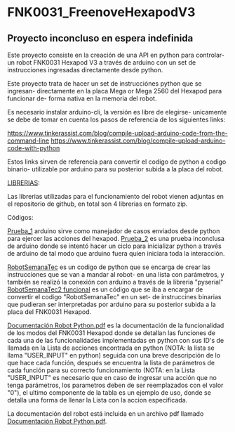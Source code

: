 # FNK0031_FreenoveHexapodV3
## Proyecto inconcluso en espera indefinida

Este proyecto consiste en la creación de una API en python para controlar-
un robot FNK0031 Hexapod V3 a través de arduino con un set de instrucciones
ingresadas directamente desde python.

Este proyecto trata de hacer un set de instrucciónes python que se ingresan-
directamente en la placa Mega or Mega 2560 del Hexapod para funcionar de-
forma nativa en la memoria del robot.

Es necesario instalar arduino-cli, la versión es libre de elegirse-
unicamente se debe de tomar en cuenta los pasos de referencia de los siguientes links:

https://www.tinkerassist.com/blog/compile-upload-arduino-code-from-the-command-line
https://www.tinkerassist.com/blog/compile-upload-arduino-code-with-python

Estos links sirven de referencia para convertir el codigo de python a codigo binario-
utilizable por arduino para su posterior subida a la placa del robot.


[LIBRERIAS](https://github.com/julie9630/FNK0031_FreenoveHexapodV3/tree/main/Librerias):

Las librerias utilizadas para el funcionamiento del robot vienen adjuntas en el repositorio de github, en total son 4 librerias en formato zip.

Códigos:

[Prueba_1](LINK) arduino sirve como manejador de casos enviados desde python para ejercer las acciones del hexapod.
[Prueba_2](LINK) es una prueba inconclusa de arduino donde se intentó hacer un ciclo para inicializar python a través de arduino de tal modo que arduino fuera quien iniciara toda la interacción.

[RobotSemanaTec](LINK) es un codigo de python que se encarga de crear las instrucciones que se van a mandar al robot-
en una lista con parámetros, y también se realizó la conexión con arduino a través de la libreria "pyserial"
[RobotSemanaTec2 funcional](LINK) es un código que se iba a encargar de convertir el codigo "RobotSemanaTec" en un set-
de instruccines binarias que pudieran ser interpretadas por arduino para su posterior subida a la placa del FNK0031 Hexapod.

[Documentación Robot Python.pdf](LINK) es la documentación de la funcionalidad de los modos del FNK0031 Hexapod donde se detallan las funciones de cada una de las funcionalidades implementadas en python con sus ID's de llamada en la Lista de acciones encontrada en python (NOTA: la lista se llama "USER_INPUT" en python) seguida con una breve descripción de lo que hace cada función, después se encuentra la lista de parámetros de cada función para su correcto funcionamiento (NOTA: en la Lista "USER_INPUT" es necesario que en caso de ingresar una acción que no tenga parámetros, los parametros deben de ser reemplazados con el valor "0"), el ultimo componente de la tabla es un ejemplo de uso, donde se detalla una forma de llenar la Lista con la accion especificada.

La documentación del robot está incluida en un archivo pdf llamado [Documentación Robot Python.pdf](LINK).
